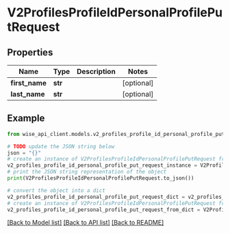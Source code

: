 # V2ProfilesProfileIdPersonalProfilePutRequest


## Properties

Name | Type | Description | Notes
------------ | ------------- | ------------- | -------------
**first_name** | **str** |  | [optional] 
**last_name** | **str** |  | [optional] 

## Example

```python
from wise_api_client.models.v2_profiles_profile_id_personal_profile_put_request import V2ProfilesProfileIdPersonalProfilePutRequest

# TODO update the JSON string below
json = "{}"
# create an instance of V2ProfilesProfileIdPersonalProfilePutRequest from a JSON string
v2_profiles_profile_id_personal_profile_put_request_instance = V2ProfilesProfileIdPersonalProfilePutRequest.from_json(json)
# print the JSON string representation of the object
print(V2ProfilesProfileIdPersonalProfilePutRequest.to_json())

# convert the object into a dict
v2_profiles_profile_id_personal_profile_put_request_dict = v2_profiles_profile_id_personal_profile_put_request_instance.to_dict()
# create an instance of V2ProfilesProfileIdPersonalProfilePutRequest from a dict
v2_profiles_profile_id_personal_profile_put_request_from_dict = V2ProfilesProfileIdPersonalProfilePutRequest.from_dict(v2_profiles_profile_id_personal_profile_put_request_dict)
```
[[Back to Model list]](../README.md#documentation-for-models) [[Back to API list]](../README.md#documentation-for-api-endpoints) [[Back to README]](../README.md)


